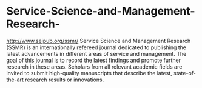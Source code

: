 Service-Science-and-Management-Research-
========================================

http://www.seipub.org/ssmr/
Service Science and Management Research (SSMR) is an internationally refereed journal dedicated to publishing the latest advancements in different areas of service and management. The goal of this journal is to record the latest findings and promote further research in these areas. Scholars from all relevant academic fields are invited to submit high-quality manuscripts that describe the latest, state-of-the-art research results or innovations.

